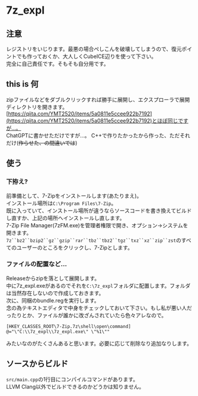 # 7z_expl
## 注意
レジストリをいじります。最悪の場合ぺしこんを破壊してしまうので、復元ポイントでも作っておくか、大人しくCubeICE辺りを使って下さい。  
完全に自己責任です。そもそも自分用です。
## this is 何
zipファイルなどをダブルクリックすれば勝手に展開し、エクスプローラで展開ディレクトリを開きます。  
[https://qiita.com/YMT2520/items/5a0811e5ccee922b7192](https://qiita.com/YMT2520/items/5a0811e5ccee922b7192)とほぼ同じですが...。  
ChatGPTに書かせただけですが...。
C++で作りたかったから作った、ただそれだけ(~~作らせた、の間違いでは~~)
## 使う
### 下拵え?
前準備として、7-Zipをインストールします(あたりまえ)。  
インストール場所は`C:\Program Files\7-Zip`。  
既に入っていて、インストール場所が違うならソースコードを書き換えてビルドし直すか、上記の場所へインストールし直します。  
7-Zip File Manager(7zFM.exe)を管理者権限で開き、オプション→システムを開きます。  
`7z``bz2``bzip2``gz``gzip``rar``tbz``tbz2``tgz``txz``xz``zip``zst`のすべてのユーザーのところをクリックし、7-Zipとします。  
### ファイルの配置など...
Releaseからzipを落として展開します。  
中に7z_expl.exeがあるのでそれを`C:\7z_expl`フォルダに配置します。フォルダは当然存在しないので作成しておきます。  
次に、同梱のbundle.regを実行します。  
念の為テキストエディタで中身をチェックしておいて下さい。もし私が悪い人だったりとか、ファイルが誰かに改ざんされていたら色々アレなので。  
```
[HKEY_CLASSES_ROOT\7-Zip.7z\shell\open\command]
@="\"C:\\7z_expl\\7z_expl.exe\" \"%1\""
```
みたいなのがたくさんあると思います。必要に応じて削除なり追加なりします。

## ソースからビルド
`src/main.cpp`の1行目にコンパイルコマンドがあります。  
LLVM Clang以外でビルドできるのかどうかは知りません。